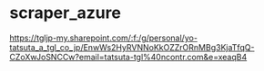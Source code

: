 # scraper_azure

https://tgljp-my.sharepoint.com/:f:/g/personal/yo-tatsuta_a_tgl_co_jp/EnwWs2HyRVNNoKkOZZrORnMBg3KjaTfqQ-CZoXwJoSNCCw?email=tatsuta-tgl%40ncontr.com&e=xeaqB4
